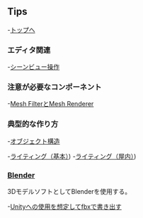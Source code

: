 ## Tips

-[トップへ](./../)

### エディタ関連

-[シーンビュー操作](./editor/scene_view.md)

### 注意が必要なコンポーネント

-[Mesh FilterとMesh Renderer](./component/mesh.md)

### 典型的な作り方

-[オブジェクト構造](./typical_way/object_structure.md)

-[ライティング（基本）](./typical_way/lighting_basic.md))
-[ライティング（屋内）](./typical_way/lighting_inside.md))

### [Blender](./blender/index.md)

3DモデルソフトとしてBlenderを使用する。

-[Unityへの使用を想定してfbxで書き出す](./blender/export_fbx.md)